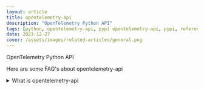 ```yaml
---
layout: article
title: opentelemetry-api
description: "OpenTelemetry Python API"
tags: [python, opentelemetry-api, pypi opentelemetry-api, pypi, references]
date: 2023-12-27
cover: /assets/images/related-articles/general.png
---
```


OpenTelemetry Python API

Here are some FAQ's about opentelemetry-api
<details>
<summary>What is opentelemetry-api</summary>
OpenTelemetry Python API
</details>
